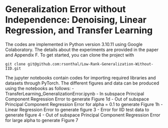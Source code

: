 # Generalization Error without Independence: Denoising, Linear Regression, and Transfer Learning

The codes are implemented in Python version 3.10.11 using Google Colaboratory. The details about the experiments are provided in the paper and Appendix F. To get started, you can clone the project with 
```
git clone git@github.com:rsonthal/Low-Rank-Generalization-Without-IID.git
```
The jupyter notebooks contain codes for importing required libraries and datasets through PyTorch. The different figures and data can be produced using the notebooks as follows: 
-TransferLearning_GeneralizationError.ipynb
    - In subspace Principal Component Regression Error to generate Figure 1d
    - Out of subspace Principal Component Regression Error for alpha = 0.1 to generate Figure 1h
    - Linear Regression Error to generate figure 3
    - Error for IID test data to generate figure 4
    - Out of subspace Principal Component Regression Error for large alpha to generate Figure 7

